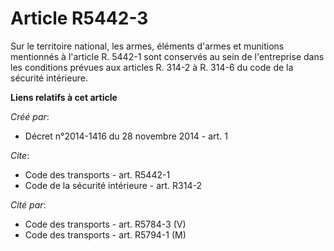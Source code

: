 # Article R5442-3

Sur le territoire national, les armes, éléments d'armes et munitions mentionnés à l'article R. 5442-1 sont conservés au sein
de l'entreprise dans les conditions prévues aux articles R. 314-2 à R. 314-6 du code de la sécurité intérieure.

**Liens relatifs à cet article**

_Créé par_:

  - Décret n°2014-1416 du 28 novembre 2014 - art. 1

_Cite_:

  - Code des transports - art. R5442-1
  - Code de la sécurité intérieure - art. R314-2

_Cité par_:

  - Code des transports - art. R5784-3 (V)
  - Code des transports - art. R5794-1 (M)
